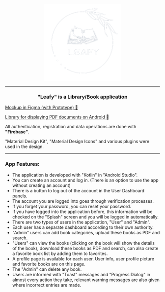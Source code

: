 <p align="center"> 
    <img src="/app/src/main/res/drawable/logo.png" width="250" height="250">
</p>

---

<h3 align="center"> "Leafy" is a Library/Book application </h3>

[Mockup in Figma (with Prototype) 🔗](https://www.figma.com/file/J9oC00repkf14rg8FCGVbr/Leafy?node-id=0%3A1&t=DFxDTsPgKuQeAnCS-1) <br>

[Library for displaying PDF documents on Android 🔗](https://github.com/barteksc/AndroidPdfViewer) <br>

All authentication, registration and data operations are done with **"Firebase"**. <br>

"Material Design Kit", "Material Design Icons" and various plugins were used in the design. <br>

---

### App Features:

- The application is developed with "Kotlin" in "Android Studio".
- You can create an account and log in. (There is an option to use the app without creating an account)
- There is a button to log out of the account in the User Dashboard panels. 
- The account you are logged into goes through verification processes.
- If you forget your password, you can reset your password.
- If you have logged into the application before, this information will be checked on the "Splash" screen and you will be logged in automatically.
- There are two types of users in the application, "User" and "Admin".
- Each user has a separate dashboard according to their own authority.
- "Admin" users can add book categories, upload these books as PDF and search.
- "Users" can view the books (clicking on the book will show the details of the book), download these books as PDF and search,
can also create a favorite book list by adding them to favorites.
- A profile page is available for each user. User info, user profile picture and favorite books are on this page.
- The "Admin" can delete any book.
- Users are informed with "Toast" messages and "Progress Dialog" in almost every action they take,
relevant warning messages are also given where incorrect entries are made.
